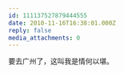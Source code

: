 ```yaml
---
id: 111137527879444555
date: 2010-11-16T16:38:01.000Z
reply: false
media_attachments: 0
---
```


要去广州了，这叫我是情何以堪。

